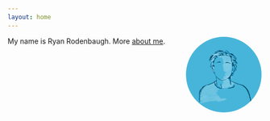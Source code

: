 ```yaml
---
layout: home
---
```

<img src="/assets/2024pfp_zima.jpg" alt="Ryan Rodenbaugh" style="width: 150px; border-radius: 50%; float: right; margin-left: 20px;">

My name is Ryan Rodenbaugh. More [about me](/about/).
